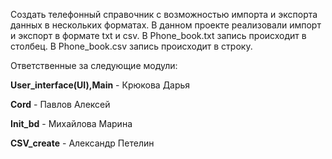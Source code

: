 Создать телефонный справочник с возможностью импорта и экспорта данных в нескольких форматах.
В данном проекте реализовали импорт и экспорт в формате txt и csv.
В Phone_book.txt запись происходит в столбец.
В Phone_book.csv запись происходит в строку.

Ответственные за следующие модули:

**User_interface(UI),Main** - Крюкова Дарья

**Cord** - Павлов Алексей

**Init_bd** - Михайлова Марина

**CSV_create**  - Александр Петелин